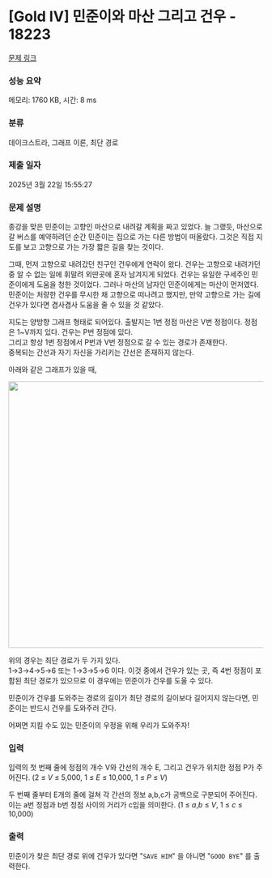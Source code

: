 # [Gold IV] 민준이와 마산 그리고 건우 - 18223 

[문제 링크](https://www.acmicpc.net/problem/18223) 

### 성능 요약

메모리: 1760 KB, 시간: 8 ms

### 분류

데이크스트라, 그래프 이론, 최단 경로

### 제출 일자

2025년 3월 22일 15:55:27

### 문제 설명

<p>종강을 맞은 민준이는 고향인 마산으로 내려갈 계획을 짜고 있었다. 늘 그랬듯, 마산으로 갈 버스를 예약하려던 순간 민준이는 집으로 가는 다른 방법이 떠올랐다. 그것은 직접 지도를 보고 고향으로 가는 가장 짧은 길을 찾는 것이다.</p>

<p>그때, 먼저 고향으로 내려갔던 친구인 건우에게 연락이 왔다. 건우는 고향으로 내려가던 중 알 수 없는 일에 휘말려 외딴곳에 혼자 남겨지게 되었다. 건우는 유일한 구세주인 민준이에게 도움을 청한 것이었다. 그러나 마산의 남자인 민준이에게는 마산이 먼저였다. 민준이는 처량한 건우를 무시한 채 고향으로 떠나려고 했지만, 만약 고향으로 가는 길에 건우가 있다면 겸사겸사 도움을 줄 수 있을 것 같았다.</p>

<p>지도는 양방향 그래프 형태로 되어있다. 출발지는 1번 정점 마산은 V번 정점이다. 정점은 1~V까지 있다. 건우는 P번 정점에 있다.<br>
그리고 항상 1번 정점에서 P번과 V번 정점으로 갈 수 있는 경로가 존재한다.<br>
중복되는 간선과 자기 자신을 가리키는 간선은 존재하지 않는다.</p>

<p>아래와 같은 그래프가 있을 때,</p>

<p style="text-align: center;"><img alt="" src="https://upload.acmicpc.net/202a6118-5a5c-462c-bce9-e9303701e63a/-/crop/724x635/187,35/-/preview/" style="height: 526px; width: 600px;"></p>

<p>위의 경우는 최단 경로가 두 가지 있다.<br>
1→3→4→5→6 또는 1→3→5→6 이다. 이것 중에서 건우가 있는 곳, 즉 4번 정점이 포함된 최단 경로가 있으므로 이 경우에는 민준이가 건우를 도울 수 있다.</p>

<p>민준이가 건우를 도와주는 경로의 길이가 최단 경로의 길이보다 길어지지 않는다면, 민준이는 반드시 건우를 도와주러 간다.</p>

<p>어쩌면 지킬 수도 있는 민준이의 우정을 위해 우리가 도와주자!</p>

### 입력 

 <p>입력의 첫 번째 줄에 정점의 개수 V와 간선의 개수 E<em>,</em> 그리고 건우가 위치한 정점 P가 주어진다. (2 ≤ <em>V  </em>≤ 5,000, 1 ≤ <em>E </em>≤ 10,000, 1 ≤ <em>P  </em>≤ <em>V</em>)</p>

<p>두 번째 줄부터 E개의 줄에 걸쳐 각 간선의 정보 a,b,c가 공백으로 구분되어 주어진다. 이는 a번 정점과 b번 정점 사이의 거리가 c임을 의미한다. (1 ≤ <em>a</em>,<em>b </em>≤ <em>V</em>, 1 ≤ <em>c  </em>≤ 10,000)</p>

### 출력 

 <p>민준이가 찾은 최단 경로 위에 건우가 있다면 "<code>SAVE HIM</code>" 을 아니면 "<code>GOOD BYE</code>" 를 출력한다.</p>


